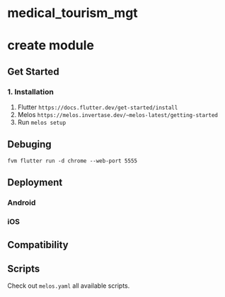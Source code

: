 # medical_tourism_mgt

# create module


## Get Started

### 1. Installation

1. Flutter
   `https://docs.flutter.dev/get-started/install`
2. Melos
   `https://melos.invertase.dev/~melos-latest/getting-started`
3. Run `melos setup`

## Debuging

`fvm flutter run -d chrome --web-port 5555`

## Deployment



### Android

### iOS

## Compatibility

## Scripts

Check out `melos.yaml` all available scripts.
